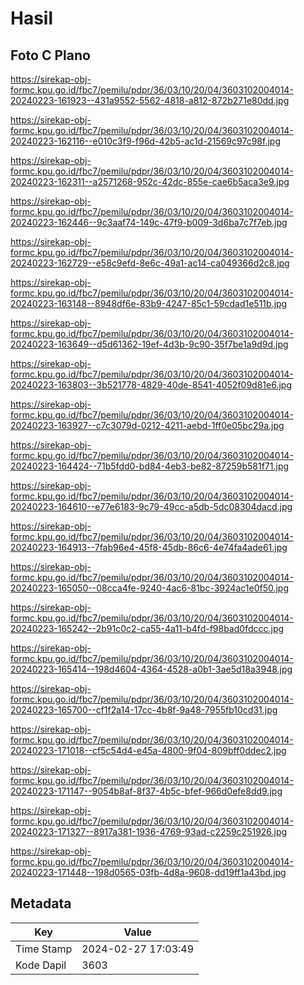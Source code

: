 # Hasil

## Foto C Plano

https://sirekap-obj-formc.kpu.go.id/fbc7/pemilu/pdpr/36/03/10/20/04/3603102004014-20240223-161923--431a9552-5562-4818-a812-872b271e80dd.jpg

https://sirekap-obj-formc.kpu.go.id/fbc7/pemilu/pdpr/36/03/10/20/04/3603102004014-20240223-162116--e010c3f9-f96d-42b5-ac1d-21569c97c98f.jpg

https://sirekap-obj-formc.kpu.go.id/fbc7/pemilu/pdpr/36/03/10/20/04/3603102004014-20240223-162311--a2571268-952c-42dc-855e-cae6b5aca3e9.jpg

https://sirekap-obj-formc.kpu.go.id/fbc7/pemilu/pdpr/36/03/10/20/04/3603102004014-20240223-162446--9c3aaf74-149c-47f9-b009-3d6ba7c7f7eb.jpg

https://sirekap-obj-formc.kpu.go.id/fbc7/pemilu/pdpr/36/03/10/20/04/3603102004014-20240223-162729--e58c9efd-8e6c-49a1-ac14-ca049366d2c8.jpg

https://sirekap-obj-formc.kpu.go.id/fbc7/pemilu/pdpr/36/03/10/20/04/3603102004014-20240223-163148--8948df6e-83b9-4247-85c1-59cdad1e511b.jpg

https://sirekap-obj-formc.kpu.go.id/fbc7/pemilu/pdpr/36/03/10/20/04/3603102004014-20240223-163649--d5d61362-19ef-4d3b-9c90-35f7be1a9d9d.jpg

https://sirekap-obj-formc.kpu.go.id/fbc7/pemilu/pdpr/36/03/10/20/04/3603102004014-20240223-163803--3b521778-4829-40de-8541-4052f09d81e6.jpg

https://sirekap-obj-formc.kpu.go.id/fbc7/pemilu/pdpr/36/03/10/20/04/3603102004014-20240223-163927--c7c3079d-0212-4211-aebd-1ff0e05bc29a.jpg

https://sirekap-obj-formc.kpu.go.id/fbc7/pemilu/pdpr/36/03/10/20/04/3603102004014-20240223-164424--71b5fdd0-bd84-4eb3-be82-87259b581f71.jpg

https://sirekap-obj-formc.kpu.go.id/fbc7/pemilu/pdpr/36/03/10/20/04/3603102004014-20240223-164610--e77e6183-9c79-49cc-a5db-5dc08304dacd.jpg

https://sirekap-obj-formc.kpu.go.id/fbc7/pemilu/pdpr/36/03/10/20/04/3603102004014-20240223-164913--7fab96e4-45f8-45db-86c6-4e74fa4ade61.jpg

https://sirekap-obj-formc.kpu.go.id/fbc7/pemilu/pdpr/36/03/10/20/04/3603102004014-20240223-165050--08cca4fe-9240-4ac6-81bc-3924ac1e0f50.jpg

https://sirekap-obj-formc.kpu.go.id/fbc7/pemilu/pdpr/36/03/10/20/04/3603102004014-20240223-165242--2b91c0c2-ca55-4a11-b4fd-f98bad0fdccc.jpg

https://sirekap-obj-formc.kpu.go.id/fbc7/pemilu/pdpr/36/03/10/20/04/3603102004014-20240223-165414--198d4604-4364-4528-a0b1-3ae5d18a3948.jpg

https://sirekap-obj-formc.kpu.go.id/fbc7/pemilu/pdpr/36/03/10/20/04/3603102004014-20240223-165700--cf1f2a14-17cc-4b8f-9a48-7955fb10cd31.jpg

https://sirekap-obj-formc.kpu.go.id/fbc7/pemilu/pdpr/36/03/10/20/04/3603102004014-20240223-171018--cf5c54d4-e45a-4800-9f04-809bff0ddec2.jpg

https://sirekap-obj-formc.kpu.go.id/fbc7/pemilu/pdpr/36/03/10/20/04/3603102004014-20240223-171147--9054b8af-8f37-4b5c-bfef-966d0efe8dd9.jpg

https://sirekap-obj-formc.kpu.go.id/fbc7/pemilu/pdpr/36/03/10/20/04/3603102004014-20240223-171327--8917a381-1936-4769-93ad-c2259c251926.jpg

https://sirekap-obj-formc.kpu.go.id/fbc7/pemilu/pdpr/36/03/10/20/04/3603102004014-20240223-171448--198d0565-03fb-4d8a-9608-dd19ff1a43bd.jpg


## Metadata

| Key        | Value               |
| ---------- | ------------------- |
| Time Stamp | 2024-02-27 17:03:49 |
| Kode Dapil | 3603                |



